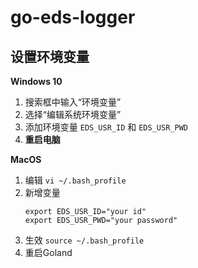 # go-eds-logger
## 设置环境变量
**Windows 10**
1. 搜索框中输入“环境变量”
2. 选择“编辑系统环境变量”
3. 添加环境变量 `EDS_USR_ID` 和 `EDS_USR_PWD`
4. **重启电脑**

**MacOS**
1. 编辑 `vi ~/.bash_profile`
2. 新增变量
   ```
   export EDS_USR_ID="your id"
   export EDS_USR_PWD="your password"
   ```
3. 生效 `source ~/.bash_profile`
4. 重启Goland
